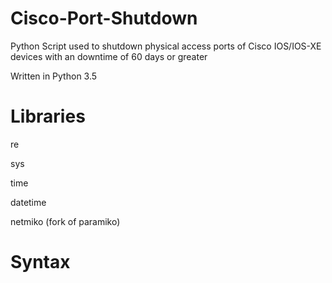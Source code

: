 # Cisco-Port-Shutdown
Python Script used to shutdown physical access ports of Cisco IOS/IOS-XE devices with an downtime of 60 days or greater

Written in Python 3.5

# Libraries

re

sys

time

datetime

netmiko (fork of paramiko)

# Syntax



